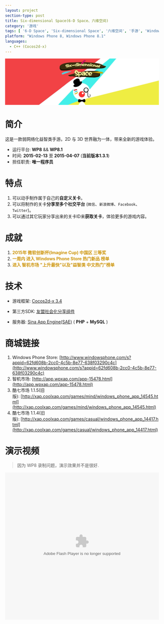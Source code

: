 ```yaml
---
layout: project
section-type: post
title: Six-dimensional Space(6-D Space、六维空间)
category: '游戏'
tags: [ '6-D Space', 'Six-dimensional Space', '六维空间', '手游', 'Windows Phone', 'Cocos2d-x', 'Imagine Cup' ]
platform: "Windows Phone 8, Windows Phone 8.1"
languages:
  - C++ (Cocos2d-x)
---
```


![/img/post/WorksSample-6D-Space.jpg](/img/post/WorksSample-6D-Space.jpg)

# 简介

这是一款弱网络化益智类手游。2D 与 3D 世界融为一体，带来全新的游戏体验。

- 运行平台: **WP8** && **WP8.1**
- 时间: **2015-02-13** 至 **2015-04-07** (**当前版本1.3.1**)
- 担任职责: **唯一程序员**

# 特点

1. 可以动手制作属于自己的**自定义关卡**。
2. 可以将制作的关卡**分享至多个社交平台** (`微信`、`新浪微博`、`Facebook`、`Twitter`)。
3. 可以通过其它玩家分享出来的关卡ID来**获取关卡**，体验更多的游戏内容。

# 成就

1.  **<span style="color: #CD950C">2015年 微软创新杯(Imagine Cup) 中国区 三等奖</span>**
2.  **<span style="color: #CD950C">一周内 进入 Windows Phone Store 热门新品 榜单</span>**
3.  **<span style="color: #CD950C">进入 智机市场 "上升最快"以及"益智类 中文热门"榜单</span>**

# 技术

- 游戏框架: [Cocos2d-x 3.4](http://cn.cocos2d-x.org/)

- 第三方SDK: [友盟社会化分享组件](http://www.umeng.com/social)

- 服务器: [Sina App Engine(SAE)](http://sae.sina.com.cn/) ( **PHP** + **MySQL** )

<!-- more -->

# 商城链接

1.  Windows Phone Store: [http://www.windowsphone.com/s?appid=62fd608b-2cc0-4c5b-8e77-638f03290c4c](http://www.windowsphone.com/s?appid=62fd608b-2cc0-4c5b-8e77-638f03290c4c)
2.  智机市场: [http://app.wpxap.com/app-15478.html](http://app.wpxap.com/app-15478.html)
3.  酷七市场 1.1.5(旧版): [http://xap.coolxap.com/games/mind/windows_phone_app_14545.html](http://xap.coolxap.com/games/mind/windows_phone_app_14545.html)
4.  酷七市场 1.1.4(旧版): [http://xap.coolxap.com/games/casual/windows_phone_app_14417.html](http://xap.coolxap.com/games/casual/windows_phone_app_14417.html)

# 演示视频

> 因为 WP8 录制问题，演示效果并不是很好.

<center><embed src="http://player.youku.com/player.php/sid/XMTI4MTAxMzUyOA==/v.swf" allowFullScreen="true" quality="high" width="100%" height="480" align="middle" allowScriptAccess="always" type="application/x-shockwave-flash"></embed></center>
